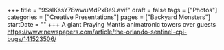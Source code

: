 +++
title = "9SsIKssY78wwuMdPxBe9.avif"
draft = false
tags = ["Photos"]
categories = ["Creative Presentations"]
pages = ["Backyard Monsters"]
startDate = ""
+++
 A giant Praying Mantis animatronic towers over guests https://www.newspapers.com/article/the-orlando-sentinel-cpi-bugs/141523506/ 
